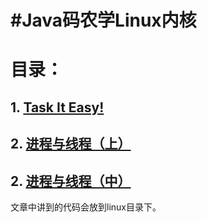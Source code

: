 #Java码农学Linux内核
=====

# 目录：

## 1. [Task It Easy!](posts/ch1.md)
## 2. [进程与线程（上）](posts/ch2.md)
## 2. [进程与线程（中）](posts/ch3.md)

文章中讲到的代码会放到linux目录下。